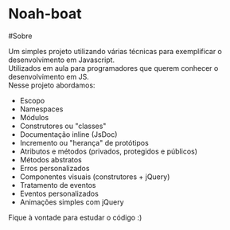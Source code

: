 Noah-boat
=========

#Sobre

Um simples projeto utilizando várias técnicas para exemplificar o desenvolvimento em Javascript.  
Utilizados em aula para programadores que querem conhecer o desenvolvimento em JS.  
Nesse projeto abordamos:

*    Escopo
*    Namespaces
*    Módulos
*    Construtores ou "classes"
*    Documentação inline (JsDoc)
*    Incremento ou "herança" de protótipos
*    Atributos e métodos (privados, protegidos e públicos)
*    Métodos abstratos
*    Erros personalizados
*    Componentes visuais (construtores + jQuery)
*    Tratamento de eventos
*    Eventos personalizados
*    Animações simples com jQuery

Fique à vontade para estudar o código :)
